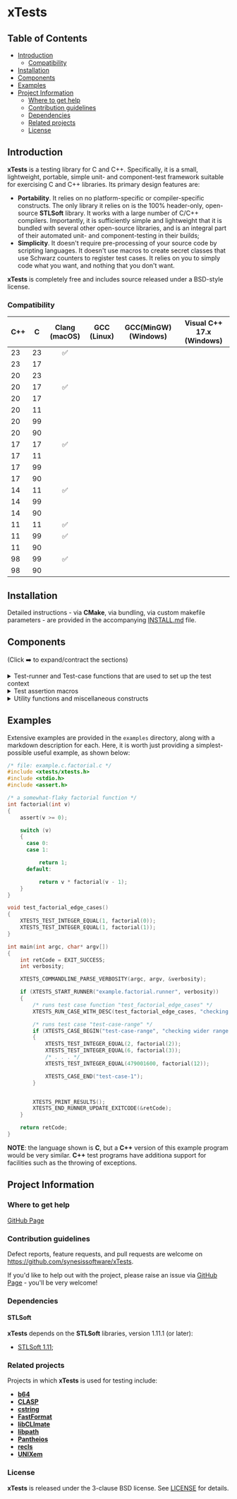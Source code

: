 # xTests <!-- omit in toc -->

## Table of Contents <!-- omit in toc -->

- [Introduction](#introduction)
  - [Compatibility](#compatibility)
- [Installation](#installation)
- [Components](#components)
- [Examples](#examples)
- [Project Information](#project-information)
  - [Where to get help](#where-to-get-help)
  - [Contribution guidelines](#contribution-guidelines)
  - [Dependencies](#dependencies)
  - [Related projects](#related-projects)
  - [License](#license)


## Introduction

**xTests** is a testing library for C and C++. Specifically, it is a small,
lightweight, portable, simple unit- and component-test framework suitable
for exercising C and C++ libraries. Its primary design features are:

- **Portability**. It relies on no platform-specific or compiler-specific
constructs. The only library it relies on is the 100% header-only,
open-source **STLSoft** library. It works with a large number of C/C++
compilers. Importantly, it is sufficiently simple and lightweight that it
is bundled with several other open-source libraries, and is an integral
part of their automated unit- and component-testing in their builds;
- **Simplicity**. It doesn't require pre-processing of your source code by
scripting languages. It doesn't use macros to create secret classes that
use Schwarz counters to register test cases. It relies on you to simply
code what you want, and nothing that you don't want.

**xTests** is completely free and includes source released under a BSD-style
license.

### Compatibility

  | C++   | C   | Clang (macOS) | GCC (Linux) | GCC(MinGW) (Windows)  | Visual C++ 17.x (Windows) |
  | ----- | --- | :-----------: | :---------: | :-------------------: | :-----------------------: |
  | 23    | 23  | ✅             |             |                       |                           |
  | 23    | 17  |               |             |                       |                           |
  | 20    | 23  |               |             |                       |                           |
  | 20    | 17  | ✅             |             |                       |                           |
  | 20    | 17  |               |             |                       |                           |
  | 20    | 11  |               |             |                       |                           |
  | 20    | 99  |               |             |                       |                           |
  | 20    | 90  |               |             |                       |                           |
  | 17    | 17  | ✅             |             |                       |                           |
  | 17    | 11  |               |             |                       |                           |
  | 17    | 99  |               |             |                       |                           |
  | 17    | 90  |               |             |                       |                           |
  | 14    | 11  | ✅             |             |                       |                           |
  | 14    | 99  |               |             |                       |                           |
  | 14    | 90  |               |             |                       |                           |
  | 11    | 11  | ✅             |             |                       |                           |
  | 11    | 99  | ✅             |             |                       |                           |
  | 11    | 90  |               |             |                       |                           |
  | 98    | 99  | ✅             |             |                       |                           |
  | 98    | 90  |               |             |                       |                           |


## Installation

Detailed instructions - via **CMake**, via bundling, via custom makefile
parameters - are provided in the accompanying [INSTALL.md](./INSTALL.md)
file.


## Components

(Click ➡️ to expand/contract the sections)

<details>
<summary markdown="span">Test-runner and Test-case functions that are used to set up the test context</summary>
<blockquote>
 <details>
 <summary markdown="span">Test runner functions</summary>

| Function Name & Usage (Test runner functions)                                                                                      |
|:-----------------------------------------------------------------------------------------------------------------------------------|
|`XTESTS_START_RUNNER(name, verbosity)`<br>Starts a test runner that will report to stdout<br>- A test runner is a logically-related group of test cases.<br>- param **name** The name of the test-runner<br>- param **verbosity** The verbosity (see xtests_verbosity_t) at which the runner will be executed |
|`XTESTS_START_RUNNER_WITH_STREAM(name, verbosity, stm)`<br>Starts a test runner<br>- A test runner is a logically-related group of test cases.<br>- param **name** The name of the test-runner<br>- param **verbosity** The verbosity (see xtests_verbosity_t) at which the runner will be executed<br>- param **stm** The stream to which output will be written |
|`XTESTS_START_RUNNER_WITH_REPORTER(name, verbosity, reporter, reporterParam)`<br>Starts a test runner with the given callback reporter<br>- A test runner is a logically-related group of test cases.<br>- param **name** The name of the test-runner<br>- param **verbosity** The verbosity (see xtests_verbosity_t) at which the runner will be executed<br>- param **reporter** The reporter instance<br>- param **reporterParam** A caller-supplied parameter that is passed with every callback |
|`XTESTS_START_RUNNER_WITH_REPORTER_AND_STREAM(name, verbosity, reporter, reporterParam, stm)`<br>Starts a test runner with the given callback reporter<br>- A test runner is a logically-related group of test cases.<br>- param **name** The name of the test-runner<br>- param **verbosity** The verbosity (see xtests_verbosity_t) at which the runner will be executed<br>- param **reporter** The reporter instance<br>- param **reporterParam** A caller-supplied parameter that is passed with every callback<br>- param **stm** The stream to which output will be written
|`XTESTS_START_RUNNER_WITH_REPORTER_AND_STREAM_AND_FLAGS(name, verbosity, reporter, reporterParam, stm, flags)`<br>Starts a test runner with the given callback reporter<br>- A test runner is a logically-related group of test cases.<br>- param **name** The name of the test-runner<br>- param **verbosity** The verbosity (see xtests_verbosity_t) at which the runner will be executed<br>- param **reporter** The reporter instance<br>- param **reporterParam** A caller-supplied parameter that is passed with every callback<br>- param **stm** The stream to which output will be written<br>- param **flags** The flags that moderate the runner behaviour<br>- see xtests::c::xtests_runner_flags_t |
|`XTESTS_START_RUNNER_WITH_REPORTER_AND_STREAM_AND_FLAGS_AND_SETUP_FNS(name, verbosity, reporter, reporterParam, stm, flags, setup, teardown, setupParam)`<br>Starts a test runner with the given callback reporter<br>- A test runner is a logically-related group of test cases.<br>- param **name** The name of the test-runner<br>- param **verbosity** The verbosity (see xtests_verbosity_t) at which the runner will be executed<br>- param **reporter** The reporter instance<br>- param **reporterParam** A caller-supplied parameter that is passed with every invocation of the reporter<br>- param **stm** The stream to which output will be written<br>- param **flags** The \link xtests::c::xtests_runner_flags_t flags\endlink that moderate the runner behaviour<br>- param **setup** The function to be called before each test<br>- param **teardown** The function to be called after each test<br>- param **setupParam** A caller-supplied parameter that is passed with each invocation of the setup and teardown functions |
|`XTESTS_START_RUNNER_WITH_FLAGS(name, verbosity, flags)`<br>Starts a test runner that will report to stdout<br>- A test runner is a logically-related group of test cases.<br>- param **name** The name of the test-runner<br>- param **verbosity** The verbosity (see xtests_verbosity_t) at which the runner will be executed<br>- param **flags** The \link xtests::c::xtests_runner_flags_t flags\endlink that moderate the runner behaviour |
|`XTESTS_PRINT_RESULTS()`<br>Prints the test results of the currently executing test.<br>- note This can only be invoked after a successful invocation of XTESTS_START_RUNNER() or XTESTS_START_RUNNER_WITH_REPORTER(), and before invocation of XTESTS_END_RUNNER() or XTESTS_END_RUNNER_UPDATE_EXITCODE(). |
|`XTESTS_END_RUNNER()`<br>Ends a test runner |
|`XTESTS_ABEND(terminationMessage)`<br>Abnormal end of tests, and process termination.|
|`XTESTS_END_RUNNER_UPDATE_EXITCODE()`<br>Ends a test runner, and modifies a caller-supplied exit code parameter<br>- param **retCode** A pointer to a variable of type <code>int</code> that will receive an exit code.<br>- remarks The variable should have been initialised to <code>EXIT_SUCCESS</code>, and each invocation of XTESTS_END_RUNNER_UPDATE_EXITCODE() (for each separate test-runner in a given application) will only set it to <code>EXIT_FAILURE</code> in the case where that runner has failed one or more tests. |

 </details>
 <details>
 <summary markdown="span">Test case functions</summary>

| Function Name & Usage (Test case functions)                                                                                        |
|:-----------------------------------------------------------------------------------------------------------------------------------|
|`XTESTS_CASE_BEGIN(name, desc)`<br>Begins a test case, of the given name and description.<br>- param **name** The name of the test case<br>- param **desc** The description of the test case. May be <code>NULL</code> or the empty string (<code>""</code>). |
|`XTESTS_CASE_END(name, desc)`<br>Ends the current test case<br>- param **name** The name of the test case<br>**Note**: The <code>name</code> parameter is ignored in the current implementation, which can only run one test case at a time.|
|`XTESTS_RUN_CASE_WITH_NAME_AND_DESC(name, desc, fn)`<br>Runs the given test case function, specifying a name and description.<br>- param **name** Name of the test case<br>- param **desc** Description of the test case<br>- param **fn** A function, taking no parameters and returning <code>void</code>, that executes a number of tests representing a test case.<br>**Note**: This can only be invoked after a successful invocation of `XTESTS_CASE_BEGIN()` and before invocation of `XTESTS_CASE_END()`.|
|`XTESTS_RUN_CASE_WITH_DESC(fn, desc)`<br>Runs the given test case function, specifying a description<br>- param **fn** A function, taking no parameters and returning <code>void</code>, that executes a number of tests representing a test case.<br>- param **desc** Description of the test case<br>- note This can only be invoked after a successful invocation of XTESTS_CASE_BEGIN() and before invocation of XTESTS_CASE_END(). |
|`XTESTS_RUN_CASE(fn)`<br>Runs the given test case function<br>- param **fn** A function, taking no parameters and returning <code>void</code>, that executes a number of tests representing a test case.<br>**Note**: This can only be invoked after a successful invocation of `XTESTS_CASE_BEGIN()` and before invocation of `XTESTS_CASE_END()`.|
|`XTESTS_RUN_CASE_THAT_THROWS(fn, type)`<br>[C++-only] Runs the given test case function.<br>- param **fn** A function, taking no parameters and returning <code>void</code>, that executes a number of tests representing a test case;<br>- param **type** The type of the exception that is expected to be thrown;<br>**Note**: This can only be invoked after a successful invocation of `XTESTS_CASE_BEGIN()` and before invocation of `XTESTS_CASE_END()`.|
|`XTESTS_RUN_CASE_THAT_THROWS_WITH_DESC(fn, desc, type)`<br>[C++-only] Runs the given test case function.<br>- param **fn** A function, taking no parameters and returning <code>void</code>, that executes a number of tests representing a test case;<br>- param **desc** Description of the test case;<br>- param **type** The type of the exception that is expected to be thrown;<br>**Note**: This can only be invoked after a successful invocation of `XTESTS_CASE_BEGIN()` and before invocation of `XTESTS_CASE_END()`.|
|`XTESTS_RUN_CASE_THAT_THROWS_WITH_NAME_AND_DESC(name, desc, fn, type)`<br>[C++-only] Runs the given test case function.<br>- param **name** Name of the test case;<br>- param **desc** Description of the test case;<br>- param **fn** A function, taking no parameters and returning <code>void</code>, that executes a number of tests representing a test case;<br>- param **type** The type of the exception that is expected to be thrown;<br>**Note**: This can only be invoked after a successful invocation of `XTESTS_CASE_BEGIN()` and before invocation of `XTESTS_CASE_END()`.|

 </details>
</blockquote>
</details>

<details>
<summary markdown="span">Test assertion macros</summary>
<blockquote>

 <!-- integers and floating-point -->
 <details>
 <summary markdown="span">Numeric - Integer, Floating Point - Assertion Macros</summary>
 <blockquote>
  <details>
  <summary markdown="span">Integer Assertion Macros</summary>

| Category |Test Item                                                              |
|:---------|:----------------------------------------------------------------------|
| Integer  |XTESTS_TEST_INTEGER_EQUAL(expected, actual)                            |
| Integer  |XTESTS_TEST_INTEGER_NOT_EQUAL(expected, actual)                        |
| Integer  |XTESTS_TEST_INTEGER_GREATER(expected, actual)                          |
| Integer  |XTESTS_TEST_INTEGER_LESS(expected, actual)                             |
| Integer  |XTESTS_TEST_INTEGER_GREATER_OR_EQUAL(expected, actual)                 |
| Integer  |XTESTS_TEST_INTEGER_LESS_OR_EQUAL(expected, actual)                    |
| Integer  |XTESTS_TEST_INTEGER_EQUAL_ANY_IN_RANGE(expected, actual)               |
| Integer  |XTESTS_TEST_INTEGER_EQUAL_ANY_NOT_IN_RANGE(expected, actual)           |
| Integer  |XTESTS_TEST_INTEGER_EQUAL_OF2(expected1, expected2, actual)            |
| Integer  |XTESTS_TEST_INTEGER_EQUAL_OF3(expected1, expected2, expectd3, actual)  |

  </details>

  <details>
  <summary markdown="span">Floating Point Assertion Macros</summary>

| Category |Test Item                                                              |
|:---------|:----------------------------------------------------------------------|
| F-Point  |XTESTS_TEST_FLOATINGPOINT_EQUAL_APPROX(expected, actual)               |
| F-Point  |XTESTS_TEST_FLOATINGPOINT_NOT_EQUAL_APPROX(expected, actual)           |
| F-Point  |XTESTS_TEST_FLOATINGPOINT_EQUAL_EXACT(expected, actual)                |
| F-Point  |XTESTS_TEST_FLOATINGPOINT_NOT_EQUAL_EXACT(expected, actual)            |

  </details>

 </blockquote>
 </details>

 <!-- characters and strings -->
 <details>
 <summary markdown="span">Character/String (Multi-Byte and Wide) Assertion Macros</summary>
 <blockquote>
  <details>
  <summary markdown="span">Character Assertion Macros</summary>

| Category |Test Item                                                              |
|:---------|:----------------------------------------------------------------------|
| Character|XTESTS_TEST_CHARACTER_EQUAL(expected, actual)                          |
| Character|XTESTS_TEST_CHARACTER_NOT_EQUAL(expected, actual)                      |
| Character|XTESTS_TEST_CHARACTER_GREATER(expected, actual)                        |
| Character|XTESTS_TEST_CHARACTER_LESS(expected, actual)                           |
| Character|XTESTS_TEST_CHARACTER_GREATER_OR_EQUAL(expected, actual)               |
| Character|XTESTS_TEST_CHARACTER_LESS_OR_EQUAL(expected, actual)                  |

  </details>

  <details>
  <summary markdown="span">String - Multibyte Macros</summary>

| Category  |Test Item                                                             |
|:----------|:---------------------------------------------------------------------|
| Multibyte |XTESTS_TEST_MULTIBYTE_STRING_EQUAL(expected, actual)                  |
| Multibyte |XTESTS_TEST_MULTIBYTE_STRING_EQUAL_APPROX(expected, actual)           |
| Multibyte |XTESTS_TEST_MULTIBYTE_STRING_NOT_EQUAL(expected, actual)              |
| Multibyte |XTESTS_TEST_MULTIBYTE_STRING_NOT_EQUAL_APPROX(expected, actual)       |
| Multibyte |XTESTS_TEST_MULTIBYTE_STRING_EQUAL_N(expected, actual, n)             |
| Multibyte |XTESTS_TEST_MULTIBYTE_STRING_EQUAL_N_APPROX(expected, actual, n)      |
| Multibyte |XTESTS_TEST_MULTIBYTE_STRING_NOT_EQUAL_N(expected, actual, n)         |
| Multibyte |XTESTS_TEST_MULTIBYTE_STRING_NOT_EQUAL_N_APPROX(expected, actual, n)  |
| Multibyte |XTESTS_TEST_MULTIBYTE_STRING_CONTAIN(expected, actual)                |
| Multibyte |XTESTS_TEST_MULTIBYTE_STRING_CONTAIN_APPROX(expected, actual)         |
| Multibyte |XTESTS_TEST_MULTIBYTE_STRING_NOT_CONTAIN(expected, actual)            |
| Multibyte |XTESTS_TEST_MULTIBYTE_STRING_NOT_CONTAIN_APPROX(expected, actual)     |
| Multibyte |XTESTS_TEST_MULTIBYTE_STRING_SLICE_EQUAL(expected, actual)            |
| Multibyte |XTESTS_TEST_MULTIBYTE_STRING_MATCHES(pattern, value) <sup>1</sup>     |

<em>1</em> `XTESTS_TEST_MULTIBYTE_STRING_MATCHES` is only enabled in the presence of the [**shwild**](https://github.com/synesissoftware/shwild) library - i.e. when the **shwild/shwild.h** header is detected - to avoid an undue (and circular, since **shwild** uses **xTests**) dependency.

  </details>

  <details>
  <summary markdown="span">String - Wide Macros</summary>

| Category |Test Item                                                              |
|:---------|:----------------------------------------------------------------------|
| Wide     |XTESTS_TEST_WIDE_STRING_EQUAL(expected, actual)                        |
| Wide     |XTESTS_TEST_WIDE_STRING_EQUAL_APPROX(expected, actual)                 |
| Wide     |XTESTS_TEST_WIDE_STRING_NOT_EQUAL(expected, actual)                    |
| Wide     |XTESTS_TEST_WIDE_STRING_NOT_EQUAL_APPROX(expected, actual)             |
| Wide     |XTESTS_TEST_WIDE_STRING_EQUAL_N(expected, actual, n)                   |
| Wide     |XTESTS_TEST_WIDE_STRING_EQUAL_N_APPROX(expected, actual, n)            |
| Wide     |XTESTS_TEST_WIDE_STRING_NOT_EQUAL_N(expected, actual, n)               |
| Wide     |XTESTS_TEST_WIDE_STRING_NOT_EQUAL_N_APPROX(expected, actual, n)        |
| Wide     |XTESTS_TEST_WIDE_STRING_CONTAIN(expected, actual)                      |
| Wide     |XTESTS_TEST_WIDE_STRING_CONTAIN_APPROX(expected, actual)               |
| Wide     |XTESTS_TEST_WIDE_STRING_NOT_CONTAIN(expected, actual)                  |
| Wide     |XTESTS_TEST_WIDE_STRING_NOT_CONTAIN_APPROX(expected, actual)           |
| Wide     |XTESTS_TEST_WIDE_STRING_SLICE_EQUAL(expected, actual)                  |

  </details>

 </blockquote>
 </details>

 <!-- booleans -->
 <details>
 <summary markdown="span">Boolean Assertion Macros</summary>

| Category |Test Item                                                              |
|:---------|:----------------------------------------------------------------------|
| Boolean  |XTESTS_TEST_BOOLEAN_EQUAL(expected, actual)                            |
| Boolean  |XTESTS_TEST_BOOLEAN_NOT_EQUAL(expected, actual)                        |
| Boolean  |XTESTS_TEST_BOOLEAN_TRUE(actual)                                       |
| Boolean  |XTESTS_TEST_BOOLEAN_FALSE(actual)                                      |

 </details>

 <!-- enums -->
 <details>
 <summary markdown="span">Enum Assertion Macros</summary>

| Category |Test Item                                                              |
|:---------|:----------------------------------------------------------------------|
| Enum     |XTESTS_TEST_ENUM_EQUAL(expected, actual)                               |
| Enum     |XTESTS_TEST_ENUM_NOT_EQUAL(expected, actual)                           |

 </details>

 <!-- pointers -->
 <details>
 <summary markdown="span">Pointer Assertion Macros</summary>

| Category |Test Item                                                              |
|:---------|:----------------------------------------------------------------------|
| Pointer  |XTESTS_TEST_POINTER_EQUAL(expected, actual)                            |
| Pointer  |XTESTS_TEST_POINTER_NOT_EQUAL(expected, actual)                        |
| Pointer  |XTESTS_TEST_POINTER_GREATER(expected, actual)                          |
| Pointer  |XTESTS_TEST_POINTER_LESS(expected, actual)                             |
| Pointer  |XTESTS_TEST_POINTER_GREATER_OR_EQUAL(expected, actual)                 |
| Pointer  |XTESTS_TEST_POINTER_LESS_OR_EQUAL(expected, actual)                    |
| Pointer  |XTESTS_TEST_FUNCTION_POINTER_EQUAL(expected, actual)                   |
| Pointer  |XTESTS_TEST_FUNCTION_POINTER_NOT_EQUAL(expected, actual)               |

 </details>

 <!-- direct results -->
 <details>
 <summary markdown="span">Directed-result Assertion Macros</summary>

| Category |Test Item                                                              |
|:---------|:----------------------------------------------------------------------|
| Utility  |XTESTS_TEST_PASSED()                                                   |
| Utility  |XTESTS_TEST_FAIL(msg)                                                  |
| Utility  |XTESTS_TEST_FAIL_WITH_QUALIFIER(msg, qualifier)                        |
| Utility  |XTESTS_TEST(expr)                                                      |
| Utility  |XTESTS_TEST_WITH_MESSAGE(expr, msg)                                    |
| Utility  |XTESTS_REQUIRE(test)                                                   |

 </details>

</blockquote>
</details>

<details>
<summary markdown="span">Utility functions and miscellaneous constructs</summary>
<blockquote>
 <details>
 <summary markdown="span">Utility functions</summary>

| Function Name & Usage (Utility functions)  |
|:-------------------------------------------|
|`XTESTS_COMMANDLINE_PARSE_VERBOSITY(argc, argv, pverbosity)`<br>Parses the verbosity from the command-line arguments, looking for an argument of the form `"--verbosity=<N>"`, where `N` is a non-negative integer.<br>- param `argc`  The `argc` parameter passed into `main()`;<br>- param `argv` The `argv` parameter passed into `main()`;<br>- param `pverbosity` A pointer to an integer to receive the verbosity. Will be set to `xtestsVerbositySummaryOnSuccess` upon success, or if no verbosity argument is found. May not be `NULL`;|
|`XTESTS_COMMANDLINE_PARSE_VERBOSITY_WITH_DEFAULT(argc, argv, pverbosity, defaultVerbosity)`<br>Parses the verbosity from the command-line arguments, looking for an argument of the form `"--verbosity=<N>"`, where `N` is a non-negative integer.<br>- param `argc`  The `argc` parameter passed into `main()`;<br>- param `argv` The `argv` parameter passed into `main()`;<br>- param `pverbosity` A pointer to an integer to receive the verbosity. Will be set to `xtestsVerbositySummaryOnSuccess` upon success, or if no verbosity argument is found. May not be `NULL`;<br>- param `defaultVerbosity` The default verbosity to be applied if none specified on the command-line|
|`XTESTS_COMMANDLINE_PARSE_HELP(argc, argv)`<br>Parses the `"--help"` flag from the command-line and, if found, issues usage information to the standard output stream and exits (with `EXIT_SUCCESS`).<br>- param `argc`  The `argc` parameter passed into `main()`;<br>- param `argv` The `argv` parameter passed into `main()`;|

 </details>

 <details>
 <summary markdown="span">Miscellaneous constructs</summary>

| Constructs                                                                                                                       |
|:---------------------------------------------------------------------------------------------------------------------------------|
|`XTESTS_FLOATINGPOINT_FACTOR_SCOPE()`<br>[C++ only] Macro used to declare an instance of the class xtests::cpp::xtest_floatingpoint_factor_scope, which causes the floating point factor to be set to a new value for the lifetime of the object, and then returned to its prior value.|
|`XTESTS_FP_APPROXIMATE_FACTOR(argc, argv)`<br>The factor within which floating point numbers are deemed to be approximately equal.|

 </details>
</blockquote>
</details>


## Examples

Extensive examples are provided in the ```examples``` directory, along with a markdown description for each. Here, it is worth just providing a simplest-possible useful example, as shown below:

```c
/* file: example.c.factorial.c */
#include <xtests/xtests.h>
#include <stdio.h>
#include <assert.h>

/* a somewhat-flaky factorial function */
int factorial(int v)
{
    assert(v >= 0);

    switch (v)
    {
      case 0:
      case 1:

          return 1;
      default:

          return v * factorial(v - 1);
    }
}

void test_factorial_edge_cases()
{
    XTESTS_TEST_INTEGER_EQUAL(1, factorial(0));
    XTESTS_TEST_INTEGER_EQUAL(1, factorial(1));
}

int main(int argc, char* argv[])
{
    int retCode = EXIT_SUCCESS;
    int verbosity;

    XTESTS_COMMANDLINE_PARSE_VERBOSITY(argc, argv, &verbosity);

    if (XTESTS_START_RUNNER("example.factorial.runner", verbosity))
    {
        /* runs test case function "test_factorial_edge_cases" */
        XTESTS_RUN_CASE_WITH_DESC(test_factorial_edge_cases, "checking edge cases");

        /* runs test case "test-case-range" */
        if (XTESTS_CASE_BEGIN("test-case-range", "checking wider range of input numbers"))
        {
            XTESTS_TEST_INTEGER_EQUAL(2, factorial(2));
            XTESTS_TEST_INTEGER_EQUAL(6, factorial(3));
            /* . . . */
            XTESTS_TEST_INTEGER_EQUAL(479001600, factorial(12));

            XTESTS_CASE_END("test-case-1");
        }


        XTESTS_PRINT_RESULTS();
        XTESTS_END_RUNNER_UPDATE_EXITCODE(&retCode);
    }

    return retCode;
}
```

**NOTE**: the language shown is **C**, but a **C++** version of this example program would be very similar. **C++** test programs have additiona support for facilities such as the throwing of exceptions.


## Project Information


### Where to get help

[GitHub Page](https://github.com/synesissoftware/xTests "GitHub Page")


### Contribution guidelines

Defect reports, feature requests, and pull requests are welcome on https://github.com/synesissoftware/xTests.

If you'd like to help out with the project, please raise an issue via [GitHub Page](https://github.com/synesissoftware/xTests/issues "GitHub Page") - you'll be very welcome!


### Dependencies


#### STLSoft <!-- omit in toc -->

**xTests** depends on the **STLSoft** libraries, version 1.11.1 (or later):

* [STLSoft 1.11](http://github.com/synesissoftware/STLSoft-1.11/);


### Related projects

Projects in which **xTests** is used for testing include:

* [**b64**](https://github.com/synesissoftware/b64)
* [**CLASP**](https://github.com/synesissoftware/CLASP)
* [**cstring**](https://github.com/synesissoftware/cstring)
* [**FastFormat**](https://github.com/synesissoftware/FastFormat)
* [**libCLImate**](https://github.com/synesissoftware/libCLImate)
* [**libpath**](https://github.com/synesissoftware/libpath)
* [**Pantheios**](https://github.com/synesissoftware/Pantheios)
* [**recls**](https://github.com/synesissoftware/recls)
* [**UNIXem**](https://github.com/synesissoftware/UNIXem)


### License

**xTests** is released under the 3-clause BSD license. See [LICENSE](./LICENSE) for details.


<!-- ########################### end of file ########################### -->

